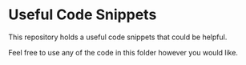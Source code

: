 Useful Code Snippets
===

This repository holds a useful code snippets that could be helpful.

Feel free to use any of the code in this folder however you would like.

